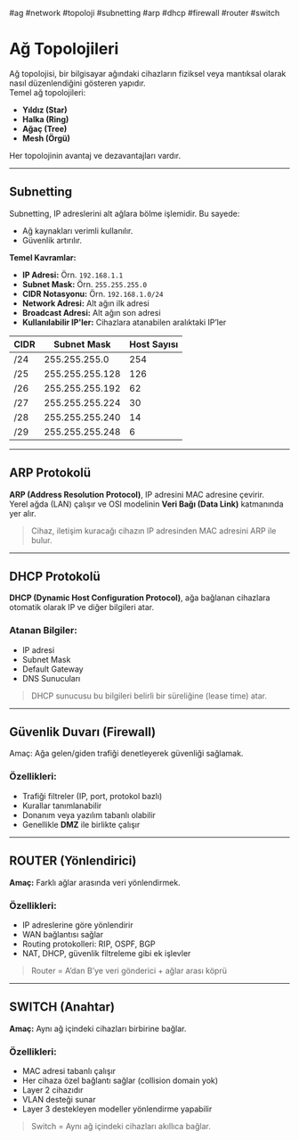 #ag #network #topoloji #subnetting #arp #dhcp #firewall #router #switch
# Ağ Topolojileri

Ağ topolojisi, bir bilgisayar ağındaki cihazların fiziksel veya mantıksal olarak nasıl düzenlendiğini gösteren yapıdır.  
Temel ağ topolojileri:

- **Yıldız (Star)**
- **Halka (Ring)**
- **Ağaç (Tree)**
- **Mesh (Örgü)**

Her topolojinin avantaj ve dezavantajları vardır.


---

## Subnetting

Subnetting, IP adreslerini alt ağlara bölme işlemidir. Bu sayede:

- Ağ kaynakları verimli kullanılır.
- Güvenlik artırılır.

**Temel Kavramlar:**

- **IP Adresi:** Örn. `192.168.1.1`
- **Subnet Mask:** Örn. `255.255.255.0`
- **CIDR Notasyonu:** Örn. `192.168.1.0/24`
- **Network Adresi:** Alt ağın ilk adresi
- **Broadcast Adresi:** Alt ağın son adresi
- **Kullanılabilir IP'ler:** Cihazlara atanabilen aralıktaki IP’ler


| CIDR | Subnet Mask       | Host Sayısı |
|------|--------------------|-------------|
| /24  | 255.255.255.0      | 254         |
| /25  | 255.255.255.128    | 126         |
| /26  | 255.255.255.192    | 62          |
| /27  | 255.255.255.224    | 30          |
| /28  | 255.255.255.240    | 14          |
| /29  | 255.255.255.248    | 6           |

---

## ARP Protokolü

**ARP (Address Resolution Protocol)**, IP adresini MAC adresine çevirir.  
Yerel ağda (LAN) çalışır ve OSI modelinin **Veri Bağı (Data Link)** katmanında yer alır.

> Cihaz, iletişim kuracağı cihazın IP adresinden MAC adresini ARP ile bulur.

---

## DHCP Protokolü

**DHCP (Dynamic Host Configuration Protocol)**, ağa bağlanan cihazlara otomatik olarak IP ve diğer bilgileri atar.

### Atanan Bilgiler:

- IP adresi
- Subnet Mask
- Default Gateway
- DNS Sunucuları

> DHCP sunucusu bu bilgileri belirli bir süreliğine (lease time) atar.

---

## Güvenlik Duvarı (Firewall)

Amaç: Ağa gelen/giden trafiği denetleyerek güvenliği sağlamak.

### Özellikleri:

- Trafiği filtreler (IP, port, protokol bazlı)
- Kurallar tanımlanabilir
- Donanım veya yazılım tabanlı olabilir
- Genellikle **DMZ** ile birlikte çalışır


---

## ROUTER (Yönlendirici)

**Amaç:** Farklı ağlar arasında veri yönlendirmek.

### Özellikleri:

- IP adreslerine göre yönlendirir
- WAN bağlantısı sağlar
- Routing protokolleri: RIP, OSPF, BGP
- NAT, DHCP, güvenlik filtreleme gibi ek işlevler

> Router = A’dan B’ye veri gönderici + ağlar arası köprü

---

## SWITCH (Anahtar)

**Amaç:** Aynı ağ içindeki cihazları birbirine bağlar.

### Özellikleri:

- MAC adresi tabanlı çalışır
- Her cihaza özel bağlantı sağlar (collision domain yok)
- Layer 2 cihazıdır
- VLAN desteği sunar
- Layer 3 destekleyen modeller yönlendirme yapabilir

> Switch = Aynı ağ içindeki cihazları akıllıca bağlar.
